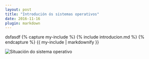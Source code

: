 ```yaml
---
layout: post
title: "Introdución ós sistemas operativos"
date: 2016-11-16
plugin: markdown
---
```

dsfasdf    {% capture my-include %}
    {% include introducion.md %}
    {% endcapture %}
    {{ my-include | markdownify }}

![Situación do sistema operativo]({{http://irocho.github.io/}}/imaxes/capas.png)
